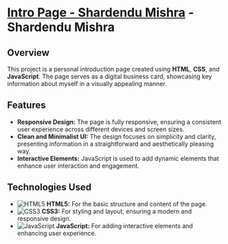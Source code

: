 # [Intro Page - Shardendu Mishra](https://intro-name-shardendu-mishra.netlify.app/) - Shardendu Mishra

## Overview
This project is a personal introduction page created using **HTML**, **CSS**, and **JavaScript**. The page serves as a digital business card, showcasing key information about myself in a visually appealing manner.

## Features
- **Responsive Design:** The page is fully responsive, ensuring a consistent user experience across different devices and screen sizes.
- **Clean and Minimalist UI:** The design focuses on simplicity and clarity, presenting information in a straightforward and aesthetically pleasing way.
- **Interactive Elements:** JavaScript is used to add dynamic elements that enhance user interaction and engagement.

## Technologies Used
- ![HTML5](https://img.icons8.com/color/20/000000/html-5.png) **HTML5:** For the basic structure and content of the page.
- ![CSS3](https://img.icons8.com/color/20/000000/css3.png) **CSS3:** For styling and layout, ensuring a modern and responsive design.
- ![JavaScript](https://img.icons8.com/color/20/000000/javascript.png) **JavaScript:** For adding interactive elements and enhancing user experience.
